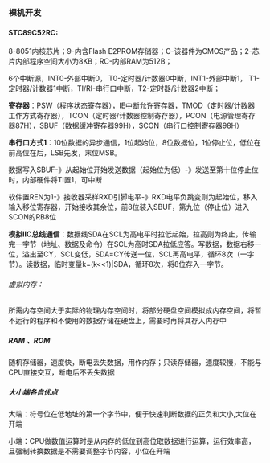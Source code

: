 ### 裸机开发

#### STC89C52RC:

8-8051内核芯片；9-内含Flash E2PROM存储器；C-该器件为CMOS产品；2-芯片内部程序空间大小为8KB；RC-内部RAM为512B；

6个中断源，INT0-外部中断0， T0-定时器/计数器0中断，INT1-外部中断1， T1-定时器/计数器1中断，TI/RI-串行口中断，T2-定时器/计数器2中断；

**寄存器**：PSW（程序状态寄存器），IE中断允许寄存器，TMOD（定时器/计数器工作方式寄存器），TCON（定时器/计数器控制寄存器），PCON（电源管理寄存器87H），SBUF（数据缓冲寄存器99H），SCON（串行口控制寄存器98H）

**串行口方式1**：10位数据的异步通信，1位起始位，8位数据位，1位停止位，低位在前高位在后，LSB先发，末位MSB。

数据写入SBUF-》从起始位开始发送数据（起始位为低）-》发送至第十位停止位时，内部硬件将TI置1，可中断

软件置REN为1-》接收器采样RXD引脚电平-》RXD电平负跳变则为起始位，移入输入移位寄存器，开始接收其余位，前8位装入SBUF，第九位（停止位）进入SCON的RB8位

**模拟IIC总线通信**：数据线SDA在SCL为高电平时拉低起始，拉高则为终止，传输完一字节（地址、数据及命令）在SCL为高时SDA拉低应答。写数据，数据右移一位，溢出至CY，SCL变低，SDA=CY传送一位，SCL再高电平，循环8次（一字节）。读数据，临时变量k=(k<<1)|SDA，循环8次，将8位存入一字节。

###### 虚拟内存：

所需内存空间大于实际的物理内存空间时，将部分硬盘空间模拟成内存空间，将暂不运行的程序和不使用的数据存储在硬盘上，需要时再将其存入内存中

##### RAM 、ROM

随机存储器，速度快，断电丢失数据，用作内存；只读存储器，速度较慢，不能与CPU直接交互，断电后不丢失数据

##### 大小端各自优点

大端：符号位在低地址的第一个字节中，便于快速判断数据的正负和大小,大位在开端

小端：CPU做数值运算时是从内存的低位到高位取数据进行运算，运行效率高，且强制转换数据是不需要调整字节内容，小位在开端

